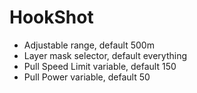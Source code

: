 # HookShot
 - Adjustable range, default 500m
 - Layer mask selector, default everything
 - Pull Speed Limit variable, default 150 
 - Pull Power variable, default 50
